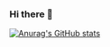 ### Hi there 👋

[![Anurag's GitHub stats](https://github-readme-stats.vercel.app/api?username=mariuskht)](https://github.com/anuraghazra/github-readme-stats)

<!--
**mariuskht/mariuskht** is a ✨ _special_ ✨ repository because its `README.md` (this file) appears on your GitHub profile.

Here are some ideas to get you started:

- 🔭 I’m currently working on ...
- 🌱 I’m currently learning ...
- 👯 I’m looking to collaborate on ...
- 🤔 I’m looking for help with ...
- 💬 Ask me about ...
- 📫 How to reach me: ...
- 😄 Pronouns: ...
- ⚡ Fun fact: ...
-->
